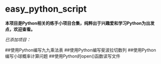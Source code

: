 # easy_python_script


**本项目是Python相关的练手小项目合集，纯粹出于兴趣爱和学习Python为出发点，欢迎查看。**

*已添加项目：*

##使用Python编写九九乘法表
##使用Python编写斐波拉切数列
##使用Python编写小球概率计算问题
##使用Python的open()函数读写文件
